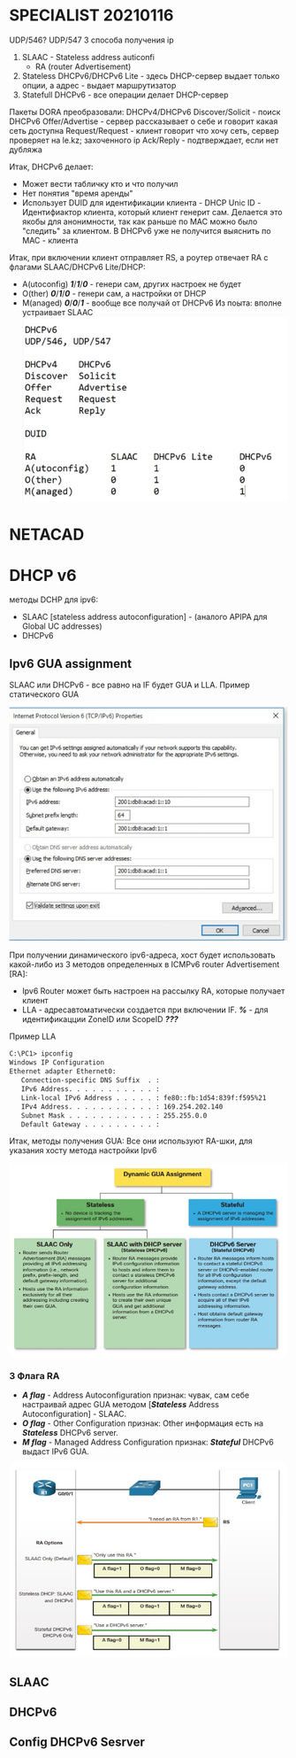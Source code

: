 # SPECIALIST 20210116 #
UDP/546? UDP/547
3 способа получения ip
1. SLAAC - Stateless address auticonfi
   - RA (router Advertisement)
2. Stateless DHCPv6/DHCPv6 Lite - здесь DHCP-сервер выдает только опции, а адрес - выдает маршрутизатор
3. Statefull DHCPv6 - все операции делает DHCP-сервер

Пакеты DORA преобразовали:
DHCPv4/DHCPv6
Discover/Solicit - поиск DHCPv6
Offer/Advertise - сервер рассказывает о себе и говорит какая сеть доступна
Request/Request - клиент говорит что хочу сеть, сервер проверяет на le.kz; захоченного ip
Ack/Reply - подтверждает, если нет дубляжа

Итак, DHCPv6 делает:
- Может вести табличку кто и что получил
- Нет понятия "время аренды"
- Использует DUID  для идентификации клиента - DHCP Unic ID - Идентифиактор клиента, который клиент генерит сам. Делается это якобы для анонимности, так как раньше по MAC можно было "следить" за клиентом. В DHCPv6 уже не получится выяснить по MAC - клиента

Итак, при включении клиент отправляет RS, а роутер отвечает RA с флагами SLAAC/DHCPv6 Lite/DHCP:
- A(utoconfig) ___1___/___1___/___0___ - генери сам, других настроек не будет
- O(ther) ___0___/___1___/___0___ - генери сам, а настройки от DHCP
- M(anaged) ___0___/___0___/___1___  - вообще все получай от DHCPv6
Из поыта: вполне устраивает SLAAC
![](./pictures/04.jpg)

# NETACAD #
# DHCP v6 #
методы DCHP для ipv6:
- SLAAC [stateless address autoconfiguration] - (аналого APIPA для Global UC addresses)
- DHCPv6
## Ipv6 GUA assignment ##
SLAAC  или DHCPv6 - все равно на IF будет GUA и LLA. Пример статического GUA

![](./pictures/01.jpg)

При получении динамического ipv6-адреса, хост будет использовать какой-либо из 3 методов определенных в ICMPv6 router Advertisement [RA]:
- Ipv6 Router может быть настроен на рассылку RA, которые получает клиент
- LLA - адресавтоматически создается при включении IF. ___%___ - для идентификацции ZoneID или ScopeID ___???___

Пример LLA
```
C:\PC1> ipconfig
Windows IP Configuration
Ethernet adapter Ethernet0:
   Connection-specific DNS Suffix  . : 
   IPv6 Address. . . . . . . . . . . : 
   Link-local IPv6 Address . . . . . : fe80::fb:1d54:839f:f595%21
   IPv4 Address. . . . . . . . . . . : 169.254.202.140
   Subnet Mask . . . . . . . . . . . : 255.255.0.0
   Default Gateway . . . . . . . . . : 
```

Итак, методы получения GUA: Все они используют RA-шки, для указания хосту метода настройки Ipv6

![](./pictures/02.jpg)

### 3 Флага RA ###
- ___A flag___ - Address Autoconfiguration признак: чувак, сам себе настраивай адрес GUA методом [___Stateless___ Address Autoconfiguration] - SLAAC.
- ___O flag___ - Other Configuration признак: Other информация есть на ___Stateless___ DHCPv6 server.
- ___M flag___ - Managed Address Configuration признак: ___Stateful___ DHCPv6 выдаст IPv6 GUA.

![](./pictures/03.jpg)

## SLAAC ##
## DHCPv6 ##
## Config DHCPv6 Sesrver ##
